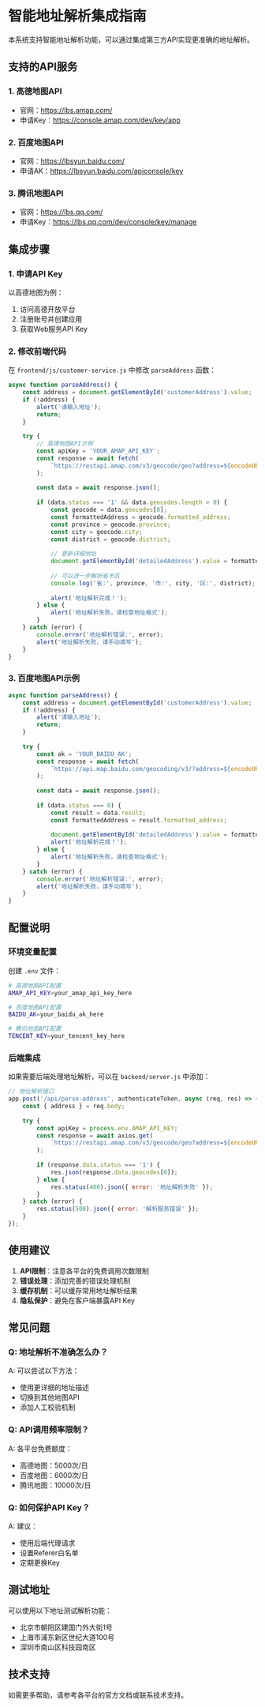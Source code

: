 # 智能地址解析集成指南

本系统支持智能地址解析功能，可以通过集成第三方API实现更准确的地址解析。

## 支持的API服务

### 1. 高德地图API
- 官网：https://lbs.amap.com/
- 申请Key：https://console.amap.com/dev/key/app

### 2. 百度地图API
- 官网：https://lbsyun.baidu.com/
- 申请AK：https://lbsyun.baidu.com/apiconsole/key

### 3. 腾讯地图API
- 官网：https://lbs.qq.com/
- 申请Key：https://lbs.qq.com/dev/console/key/manage

## 集成步骤

### 1. 申请API Key
以高德地图为例：

1. 访问高德开放平台
2. 注册账号并创建应用
3. 获取Web服务API Key

### 2. 修改前端代码

在 `frontend/js/customer-service.js` 中修改 `parseAddress` 函数：

```javascript
async function parseAddress() {
    const address = document.getElementById('customerAddress').value;
    if (!address) {
        alert('请输入地址');
        return;
    }
    
    try {
        // 高德地图API示例
        const apiKey = 'YOUR_AMAP_API_KEY';
        const response = await fetch(
            `https://restapi.amap.com/v3/geocode/geo?address=${encodeURIComponent(address)}&key=${apiKey}`
        );
        
        const data = await response.json();
        
        if (data.status === '1' && data.geocodes.length > 0) {
            const geocode = data.geocodes[0];
            const formattedAddress = geocode.formatted_address;
            const province = geocode.province;
            const city = geocode.city;
            const district = geocode.district;
            
            // 更新详细地址
            document.getElementById('detailedAddress').value = formattedAddress;
            
            // 可以进一步解析省市区
            console.log('省:', province, '市:', city, '区:', district);
            
            alert('地址解析完成！');
        } else {
            alert('地址解析失败，请检查地址格式');
        }
    } catch (error) {
        console.error('地址解析错误:', error);
        alert('地址解析失败，请手动填写');
    }
}
```

### 3. 百度地图API示例

```javascript
async function parseAddress() {
    const address = document.getElementById('customerAddress').value;
    if (!address) {
        alert('请输入地址');
        return;
    }
    
    try {
        const ak = 'YOUR_BAIDU_AK';
        const response = await fetch(
            `https://api.map.baidu.com/geocoding/v3/?address=${encodeURIComponent(address)}&output=json&ak=${ak}`
        );
        
        const data = await response.json();
        
        if (data.status === 0) {
            const result = data.result;
            const formattedAddress = result.formatted_address;
            
            document.getElementById('detailedAddress').value = formattedAddress;
            alert('地址解析完成！');
        } else {
            alert('地址解析失败，请检查地址格式');
        }
    } catch (error) {
        console.error('地址解析错误:', error);
        alert('地址解析失败，请手动填写');
    }
}
```

## 配置说明

### 环境变量配置

创建 `.env` 文件：

```bash
# 高德地图API配置
AMAP_API_KEY=your_amap_api_key_here

# 百度地图API配置
BAIDU_AK=your_baidu_ak_here

# 腾讯地图API配置
TENCENT_KEY=your_tencent_key_here
```

### 后端集成

如果需要后端处理地址解析，可以在 `backend/server.js` 中添加：

```javascript
// 地址解析接口
app.post('/api/parse-address', authenticateToken, async (req, res) => {
    const { address } = req.body;
    
    try {
        const apiKey = process.env.AMAP_API_KEY;
        const response = await axios.get(
            `https://restapi.amap.com/v3/geocode/geo?address=${encodeURIComponent(address)}&key=${apiKey}`
        );
        
        if (response.data.status === '1') {
            res.json(response.data.geocodes[0]);
        } else {
            res.status(400).json({ error: '地址解析失败' });
        }
    } catch (error) {
        res.status(500).json({ error: '解析服务错误' });
    }
});
```

## 使用建议

1. **API限制**：注意各平台的免费调用次数限制
2. **错误处理**：添加完善的错误处理机制
3. **缓存机制**：可以缓存常用地址解析结果
4. **隐私保护**：避免在客户端暴露API Key

## 常见问题

### Q: 地址解析不准确怎么办？
A: 可以尝试以下方法：
- 使用更详细的地址描述
- 切换到其他地图API
- 添加人工校验机制

### Q: API调用频率限制？
A: 各平台免费额度：
- 高德地图：5000次/日
- 百度地图：6000次/日
- 腾讯地图：10000次/日

### Q: 如何保护API Key？
A: 建议：
- 使用后端代理请求
- 设置Referer白名单
- 定期更换Key

## 测试地址

可以使用以下地址测试解析功能：
- 北京市朝阳区建国门外大街1号
- 上海市浦东新区世纪大道100号
- 深圳市南山区科技园南区

## 技术支持

如需更多帮助，请参考各平台的官方文档或联系技术支持。
